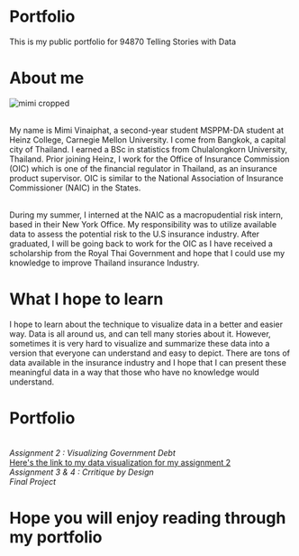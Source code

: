 # Portfolio
This is my public portfolio for 94870 Telling Stories with Data

# About me
![mimi cropped](https://user-images.githubusercontent.com/112348105/188168840-4e148927-84a9-44fe-8c0f-5ca4f3fe759a.jpg)

<br /> 
My name is Mimi Vinaiphat, a second-year student MSPPM-DA student at Heinz College, Carnegie Mellon University. I come from Bangkok, a capital city of Thailand. I  earned a BSc in statistics from Chulalongkorn University, Thailand. Prior joining Heinz, I work for the Office of Insurance Commission (OIC) which is one of the financial regulator in Thailand, as an insurance product supervisor. OIC is similar to the National Association of Insurance Commissioner (NAIC) in the States.


<br /> During my summer, I interned at the NAIC as a macropudential risk intern, based in their New York Office. My responsibility was to utilize available data to assess the potential risk to the U.S insurance industry. After graduated, I will be going back to work for the OIC as I have received a scholarship from the Royal Thai Government and hope that I could use my knowledge to improve Thailand insurance Industry.

# What I hope to learn
I hope to learn about the technique to visualize data in a better and easier way. Data is all around us, and can tell many stories about it. However, sometimes it is very hard to visualize and summarize these data into a version that everyone can understand and easy to depict. There are tons of data available in the insurance industry and I hope that I can present these meaningful data in a way that those who have no knowledge would understand. 

# Portfolio
 <br /> _Assignment 2 : Visualizing Government Debt_
 <br /> [Here's the link to my data visualization for my assignment 2](/dataviz2.md)
 <br /> _Assignment 3 & 4 : Crritique by Design_
 <br /> _Final Project_

# Hope you will enjoy reading through my portfolio
